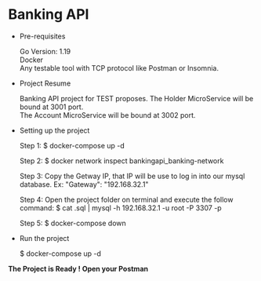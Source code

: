 # Banking API

- Pre-requisites
  
  Go Version: 1.19 <br>
  Docker <br>
  Any testable tool with TCP protocol like Postman or Insomnia.

- Project Resume

  Banking API project for TEST proposes.
  The Holder MicroService will be bound at 3001 port.  
  The Account MicroService will be bound at 3002 port.

- Setting up the project

  Step 1: $ docker-compose up -d

  Step 2: $ docker network inspect bankingapi_banking-network
    
  Step 3: Copy the Getway IP, that IP will be use to log in into our mysql database. Ex: "Gateway": "192.168.32.1"

  Step 4: Open the project folder on terminal and execute the follow command: $ cat .sql | mysql -h 192.168.32.1 -u root -P 3307 -p

  Step 5: $ docker-compose down

- Run the project

  $ docker-compose up -d

<b>The Project is Ready ! Open your Postman</b>



